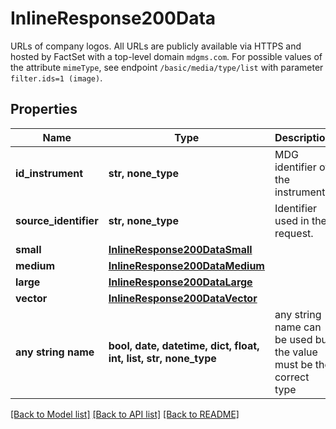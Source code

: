 # InlineResponse200Data

URLs of company logos. All URLs are publicly available via HTTPS and hosted by FactSet with a top-level domain `mdgms.com`. For possible values of the attribute `mimeType`, see endpoint `/basic/media/type/list` with parameter `filter.ids=1 (image)`.

## Properties
Name | Type | Description | Notes
------------ | ------------- | ------------- | -------------
**id_instrument** | **str, none_type** | MDG identifier of the instrument. | [optional] 
**source_identifier** | **str, none_type** | Identifier used in the request. | [optional] 
**small** | [**InlineResponse200DataSmall**](InlineResponse200DataSmall.md) |  | [optional] 
**medium** | [**InlineResponse200DataMedium**](InlineResponse200DataMedium.md) |  | [optional] 
**large** | [**InlineResponse200DataLarge**](InlineResponse200DataLarge.md) |  | [optional] 
**vector** | [**InlineResponse200DataVector**](InlineResponse200DataVector.md) |  | [optional] 
**any string name** | **bool, date, datetime, dict, float, int, list, str, none_type** | any string name can be used but the value must be the correct type | [optional]

[[Back to Model list]](../README.md#documentation-for-models) [[Back to API list]](../README.md#documentation-for-api-endpoints) [[Back to README]](../README.md)


